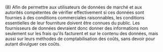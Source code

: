 (8) Afin de permettre aux utilisateurs de données de marché et aux autorités compétentes de vérifier effectivement si ces données sont fournies à des conditions commerciales raisonnables, les conditions essentielles de leur fourniture doivent être connues du public. Les fournisseurs de données devraient donc donner des informations non seulement sur les frais qu'ils facturent et sur le contenu des données, mais aussi sur leurs méthodes de comptabilisation des coûts, sans devoir pour autant divulguer ces coûts.